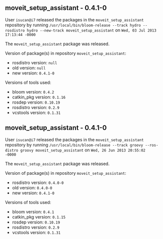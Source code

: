 ## moveit_setup_assistant - 0.4.1-0

User `isucan@i7` released the packages in the `moveit_setup_assistant` repository by running `/usr/local/bin/bloom-release --track hydro --rosdistro hydro --new-track moveit_setup_assistant` on `Wed, 03 Jul 2013 17:13:44 -0000`

The `moveit_setup_assistant` package was released.

Version of package(s) in repository `moveit_setup_assistant`:
- rosdistro version: `null`
- old version: `null`
- new version: `0.4.1-0`

Versions of tools used:
- bloom version: `0.4.2`
- catkin_pkg version: `0.1.16`
- rosdep version: `0.10.19`
- rosdistro version: `0.2.9`
- vcstools version: `0.1.31`


## moveit_setup_assistant - 0.4.1-0

User `isucan@i7` released the packages in the `moveit_setup_assistant` repository by running `/usr/local/bin/bloom-release --track groovy --ros-distro groovy moveit_setup_assistant` on `Wed, 26 Jun 2013 20:55:02 -0000`

The `moveit_setup_assistant` package was released.

Version of package(s) in repository `moveit_setup_assistant`:
- rosdistro version: `0.4.0-0`
- old version: `0.4.0-0`
- new version: `0.4.1-0`

Versions of tools used:
- bloom version: `0.4.1`
- catkin_pkg version: `0.1.15`
- rosdep version: `0.10.19`
- rosdistro version: `0.2.9`
- vcstools version: `0.1.31`


